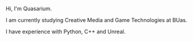 Hi, I'm Quasarium.

I am currently studying Creative Media and Game Technologies at BUas.

I have experience with Python, C++ and Unreal.

<!---
quasariumm/quasariumm is a ✨ special ✨ repository because its `README.md` (this file) appears on your GitHub profile.
You can click the Preview link to take a look at your changes.
--->

